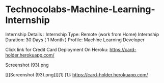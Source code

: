 # Technocolabs-Machine-Learning-Internship
Internship Details : Internship Type: Remote (work from Home) Internship Duration: 30 Days ( 1 Month ) Profile: Machine Learning Developer

Click link for Credit Card Deployment On Heroku:
 https://card-holder.herokuapp.com/
 
 
 Screenshot (93).png
 
 [[[Screenshot (93).png]]][1]
[1]: https://card-holder.herokuapp.com/
